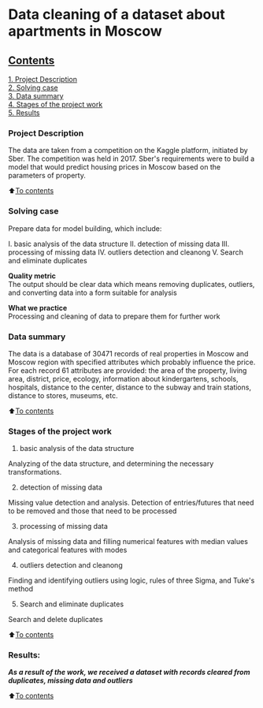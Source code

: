 # Data cleaning of a dataset about apartments in Moscow

## [Contents](#contents)
[1. Project Description](#project-description)  
[2. Solving case](#solving-case)  
[3. Data summary](#data-summary)  
[4. Stages of the project work](#stages-of-the-project-work)  
[5. Results](#results)    

### Project Description    
The data are taken from a competition on the Kaggle platform, initiated by Sber. The competition was held in 2017. Sber's requirements were to build a model that would predict housing prices in Moscow based on the parameters of property.

:arrow_up:[To contents](#contents)


### Solving case   
Prepare data for model building, which include:

I.   basic analysis of the data structure
II.  detection of missing data
III. processing of missing data
IV.  outliers detection and cleanong
V.   Search and eliminate duplicates


**Quality metric**     
The output should be clear data which means removing duplicates, outliers, and converting data into a form suitable for analysis

**What we practice**     
Processing and cleaning of data to prepare them for further work


### Data summary

The data is a database of 30471 records of real properties in Moscow and Moscow region with specified attributes which probably influence the price.
For each record 61 attributes are provided: the area of the property, living area, district, price, ecology, information about kindergartens, schools, hospitals, distance to the center, distance to the subway and train stations, distance to stores, museums, etc.

:arrow_up:[To contents](#contents)


### Stages of the project work

1. basic analysis of the data structure

Analyzing of the data structure, and determining the necessary transformations.

2. detection of missing data

Missing value detection and analysis.
Detection of entries/futures that need to be removed and those that need to be processed

3. processing of missing data

 Analysis of missing data and filling numerical features with median values and categorical features with modes

4. outliers detection and cleanong

Finding and identifying outliers using logic, rules of three Sigma, and Tuke's method


5. Search and eliminate duplicates

Search and delete duplicates

:arrow_up:[To contents](#contents)

### Results:  

***As a result of the work, we received a dataset with records cleared from duplicates, missing data and outliers***

:arrow_up:[To contents](#contents)



